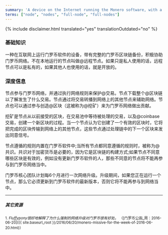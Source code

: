 ```yaml
---
summary: 'A device on the Internet running the Monero software, with a full copy of the Monero blockchain. It can be local or remote'
terms: ["node", "nodes", "full-node", "full-nodes"]
---
```


{% include disclaimer.html translated="yes" translationOutdated="no" %}

### 基础知识

一种在互联网上运行门罗币软件的设备，带有完整的门罗币区块链备份，积极协助门罗币网络。不在本地运行的节点叫做@远程节点。如果只是私人使用的话，远程节点可以是私有的，如果其他人也使用的话，就是开放的。

### 深度信息

节点参与门罗币网络，并通过执行网络规则来保护@交易。节点下载整个@区块链以了解发生了什么交易。节点通过将交易转播到网络上的其他节点来辅助网络。节点也可以通过参与创造@区块（这被称为@挖矿）来为门罗币网络做出贡献。

挖矿是节点从以前接受的区块，在交易池中等待被处理的交易，以及@coinbase交易，创建一个新区块的过程。当一个节点认为它创建了一个有效的区块时，它将把完成的区块传输到网络上的其他节点，这些节点通过处理链中的下一个区块来发出同意信号。

节点遵循的规则内置在门罗币软件中;当所有节点都同意遵循的规则时，被称为@共识。共识对于加密货币是必要的，因为它是区块链的构建方式;如果节点不同意哪些区块是有效的，例如没有更新门罗币软件的人，那些不同意的节点将不能再参与到门罗币网络当中。

门罗币核心团队计划每6个月进行一次网络升级。升级期间，如果您正在运行一个节点，那么它必须更新到门罗币软件的最新版本，否则它将不能再参与到网络当中。

---

##### 其它资源

<sub>1. *Fluffypony很好地解释了为什么强制的网络升级对门罗币很有好处。* （[门罗币公函_周：2016-06-20]({{ site.baseurl_root }}/2016/06/20/monero-missive-for-the-week-of-2016-06-20.html)）</sub>
